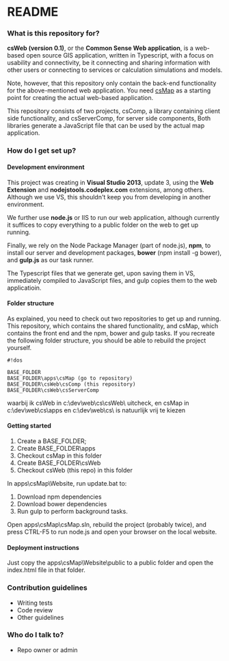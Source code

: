 # README #

### What is this repository for? ###

**csWeb (version 0.1)**, or the **Common Sense Web application**, is a web-based open source GIS application, written in Typescript, with a focus on usability and connectivity, be it connecting and sharing information with other users or connecting to services or calculation simulations and models. 

Note, however, that this repository only contain the back-end functionality for the above-mentioned web application. You need [csMap](https://github.com/TNOCS/csMap) as a starting point for creating the actual web-based application. 

This repository consists of two projects, csComp, a library containing client side functionality, and csServerComp, for server side components, Both libraries generate a JavaScript file that can be used by the actual map application.

### How do I get set up? ###

#### Development environment ####

This project was creating in **Visual Studio 2013**, update 3, using the **Web Extension** and **nodejstools.codeplex.com** extensions, among others. Although we use VS, this shouldn't keep you from developing in another environment. 

We further use **node.js** or IIS to run our web application, although currently it suffices to copy everything to a public folder on the web to get up running.

Finally, we rely on the Node Package Manager (part of node.js), **npm**, to install our server and development packages, **bower** (npm install -g bower), and **gulp.js** as our task runner. 

The Typescript files that we generate get, upon saving them in VS, immediately compiled to JavaScript files, and gulp copies them to the web applicatioin.

#### Folder structure ####

As explained, you need to check out two repositories to get up and running. This repository, which contains the shared functionality, and csMap, which contains the front end and the npm, bower and gulp tasks. If you recreate the following folder structure, you should be able to rebuild the project yourself.


```
#!dos

BASE_FOLDER
BASE_FOLDER\apps\csMap (go to repository)
BASE_FOLDER\csWeb\csComp (this repository)
BASE_FOLDER\csWeb\csServerComp

```
waarbij ik csWeb in c:\dev\web\cs\csWeb\ uitcheck, en csMap in c:\dev\web\cs\apps
en c:\dev\web\cs\ is natuurlijk vrij te kiezen‏

#### Getting started ####

1. Create a BASE_FOLDER;
2. Create BASE_FOLDER\apps
3. Checkout csMap in this folder
4. Create BASE_FOLDER\csWeb
5. Checkout csWeb (this repo) in this folder

In apps\csMap\Website, run update.bat to:
1. Download npm dependencies
2. Download bower dependencies
3. Run gulp to perform background tasks.

Open apps\csMap\csMap.sln, rebuild the project (probably twice), and press CTRL-F5 to run node.js and open your browser on the local website. 

#### Deployment instructions ####

Just copy the apps\csMap\Website\public to a public folder and open the index.html file in that folder.

### Contribution guidelines ###

* Writing tests
* Code review
* Other guidelines

### Who do I talk to? ###

* Repo owner or admin
